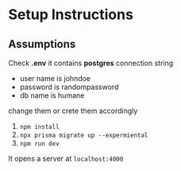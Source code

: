 # Setup Instructions

## Assumptions

Check **.env** it contains **postgres** connection string

- user name is johndoe
- password is randompassword
- db name is humane

change them or crete them accordingly

1. `npm install`
2. `npx prisma migrate up --expermiental`
3. `npm run dev`

It opens a server at `localhost:4000`
